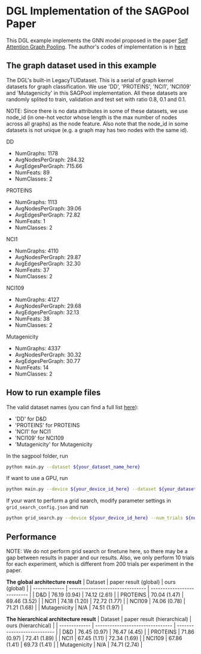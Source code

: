 # DGL Implementation of the SAGPool Paper

This DGL example implements the GNN model proposed in the paper [Self Attention Graph Pooling](https://arxiv.org/pdf/1904.08082.pdf). 
The author's codes of implementation is in [here](https://github.com/inyeoplee77/SAGPool)


The graph dataset used in this example 
---------------------------------------
The DGL's built-in LegacyTUDataset. This is a serial of graph kernel datasets for graph classification. We use 'DD', 'PROTEINS', 'NCI1', 'NCI109' and 'Mutagenicity' in this SAGPool implementation. All these datasets are randomly splited to train, validation and test set with ratio 0.8, 0.1 and 0.1.

NOTE: Since there is no data attributes in some of these datasets, we use node_id (in one-hot vector whose length is the max number of nodes across all graphs) as the node feature. Also note that the node_id in some datasets is not unique (e.g. a graph may has two nodes with the same id).

DD
- NumGraphs: 1178
- AvgNodesPerGraph: 284.32
- AvgEdgesPerGraph: 715.66
- NumFeats: 89
- NumClasses: 2

PROTEINS
- NumGraphs: 1113
- AvgNodesPerGraph: 39.06
- AvgEdgesPerGraph: 72.82
- NumFeats: 1
- NumClasses: 2

NCI1
- NumGraphs: 4110
- AvgNodesPerGraph: 29.87
- AvgEdgesPerGraph: 32.30
- NumFeats: 37
- NumClasses: 2

NCI109
- NumGraphs: 4127
- AvgNodesPerGraph: 29.68
- AvgEdgesPerGraph: 32.13
- NumFeats: 38
- NumClasses: 2

Mutagenicity
- NumGraphs: 4337
- AvgNodesPerGraph: 30.32
- AvgEdgesPerGraph: 30.77
- NumFeats: 14
- NumClasses: 2


How to run example files
--------------------------------
The valid dataset names (you can find a full list [here](https://chrsmrrs.github.io/datasets/docs/datasets/)):
- 'DD' for D&D
- 'PROTEINS' for PROTEINS
- 'NCI1' for NCI1
- 'NCI109' for NCI109
- 'Mutagenicity' for Mutagenicity

In the sagpool folder, run

```bash
python main.py --dataset ${your_dataset_name_here}
```

If want to use a GPU, run

```bash
python main.py --device ${your_device_id_here} --dataset ${your_dataset_name_here}
```

If your want to perform a grid search, modify parameter settings in `grid_search_config.json` and run
```bash
python grid_search.py --device ${your_device_id_here} --num_trials ${num_of_trials_here}
```

Performance
-------------------------

NOTE: We do not perform grid search or finetune here, so there may be a gap between results in paper and our results. Also, we only perform 10 trials for each experiment, which is different from 200 trials per experiment in the paper.

**The global architecture result**
| Dataset       | paper result (global)            | ours (global)               |
| ------------- | -------------------------------- | --------------------------- |
| D&D           | 76.19 (0.94)                     | 74.12 (2.61)                |
| PROTEINS      | 70.04 (1.47)                     | 69.46 (3.52)                |
| NCI1          | 74.18 (1.20)                     | 72.72 (1.77)                |
| NCI109        | 74.06 (0.78)                     | 71.21 (1.68)                |
| Mutagenicity  | N/A                              | 74.51 (1.97)                |

**The hierarchical architecture result**
| Dataset       | paper result (hierarchical)      | ours (hierarchical)         |
| ------------- | -------------------------------- | --------------------------- |
| D&D           | 76.45 (0.97)                     | 76.47 (4.45)                |
| PROTEINS      | 71.86 (0.97)                     | 72.41 (1.89)                |
| NCI1          | 67.45 (1.11)                     | 72.34 (1.69)                |
| NCI109        | 67.86 (1.41)                     | 69.73 (1.41)                |
| Mutagenicity  | N/A                              | 74.71 (2.74)                |
